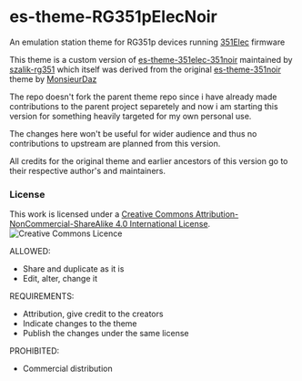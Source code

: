 # es-theme-RG351pElecNoir
An emulation station theme for RG351p devices running [351Elec](https://351elec.de/) firmware

This theme is a custom version of [es-theme-351elec-351noir](https://github.com/szalik-rg351/es-theme-351elec-351noir) maintained by [szalik-rg351](https://github.com/szalik-rg351) which itself was derived from the original [es-theme-351noir](https://github.com/MonsieurDaz/es-theme-351noir) theme by [MonsieurDaz](https://github.com/MonsieurDaz)

The repo doesn't fork the parent theme repo since i have already made contributions to the parent project separetely and now i am starting this version for something heavily targeted for my own personal use. 

The changes here won't be useful for wider audience and thus no contributions to upstream are planned from this version.

All credits for the original theme and earlier ancestors of this version go to their respective author's and maintainers.

### License

This work is licensed under a [Creative Commons Attribution-NonCommercial-ShareAlike 4.0 International License](http://creativecommons.org/licenses/by-nc-sa/4.0/). \
![Creative Commons Licence](https://i.creativecommons.org/l/by-nc-sa/4.0/88x31.png "Creative Commons Licence")

ALLOWED:
- Share and duplicate as it is
- Edit, alter, change it

REQUIREMENTS:
- Attribution, give credit to the creators
- Indicate changes to the theme
- Publish the changes under the same license

PROHIBITED:
- Commercial distribution